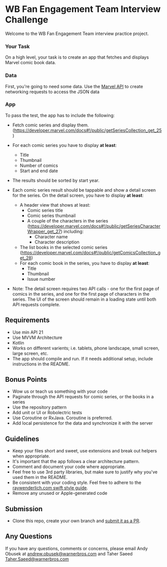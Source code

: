 
WB Fan Engagement Team Interview Challenge
================================== 

Welcome to the WB Fan Engagement Team interview practice project. 

### Your Task

On a high level, your task is to create an app that fetches and displays Marvel comic book data. 

### Data
First, you're going to need some data. Use the [Marvel API](https://developer.marvel.com/documentation/generalinfo) to create networking requests to access the JSON data

### App
To pass the test, the app has to include the following:

* Fetch comic series and display them. (https://developer.marvel.com/docs#!/public/getSeriesCollection_get_25)
* For each comic series you have to display **at least**:
	* Title
	* Thumbnail
	* Number of comics
	* Start and end date
* The results should be sorted by start year.

* Each comic series result should be tappable and show a detail screen for the series. On the detail screen, you have to display **at least**:
	* A header view that shows at least:
		* Comic series title
		* Comic series thumbnail
		* A couple of the characters in the series (https://developer.marvel.com/docs#!/public/getSeriesCharacterWrapper_get_27) including:
			* Character name
			* Character description
	* The list books in the selected comic series (https://developer.marvel.com/docs#!/public/getComicsCollection_get_28)
	* For each comic book in the series, you have to display **at least**:
		* Title
		* Thumbnail
		* Issue number
* Note: The detail screen requires two API calls - one for the first page of comics in the series, and one for the first page of characters in the series.  The UI of the screen should remain in a loading state until both API requests complete.

## Requirements
* Use min API 21
* Use MVVM Architecture
* Kotlin
* Works on different varients; i.e. tablets, phone landscape, small screen, large screen, etc.
* The app should compile and run. If it needs additional setup, include instructions in the README.

## Bonus Points
* Wow us or teach us something with your code
* Paginate through the API requests for comic series, or the books in a series
* Use the repository pattern
* Add unit or UI or Robolectric tests
* Use Coroutine or RxJava.  Coroutine is preferred.
* Add local persistence for the data and synchronize it with the server

## Guidelines
* Keep your files short and sweet, use extensions and break out helpers when appropriate.
* It's important that the app follows a clear architecture pattern.
* Comment and document your code where appropriate.
* Feel free to use 3rd party libraries, but make sure to justify why you've used them in the README.
* Be consistent with your coding style. Feel free to adhere to the  [raywenderlich.com swift style guide](https://github.com/raywenderlich/swift-style-guide).
* Remove any unused or Apple-generated code

## Submission

* Clone this repo, create your own branch and [submit it as a PR](https://help.github.com/en/github/collaborating-with-issues-and-pull-requests/creating-a-pull-request).

## Any Questions

If you have any questions, comments or concerns, please email Andy Obusek at andrew.obusek@warnerbros.com and Taher Saeed Taher.Saeed@warnerbros.com
